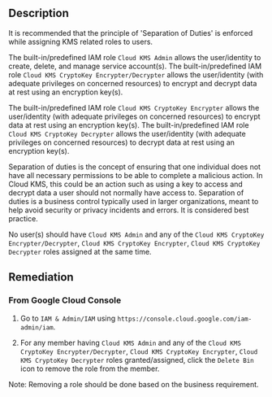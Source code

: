 ## Description

It is recommended that the principle of 'Separation of Duties' is enforced while assigning KMS related roles to users.

The built-in/predefined IAM role `Cloud KMS Admin` allows the user/identity to create, delete, and manage service account(s).
The built-in/predefined IAM role `Cloud KMS CryptoKey Encrypter/Decrypter` allows the user/identity (with adequate privileges on concerned resources) to encrypt and decrypt data at rest using an encryption key(s).

The built-in/predefined IAM role `Cloud KMS CryptoKey Encrypter` allows the user/identity (with adequate privileges on concerned resources) to encrypt data at rest using an encryption key(s).
The built-in/predefined IAM role `Cloud KMS CryptoKey Decrypter` allows the user/identity (with adequate privileges on concerned resources) to decrypt data at rest using an encryption key(s).

Separation of duties is the concept of ensuring that one individual does not have all necessary permissions to be able to complete a malicious action. In Cloud KMS, this could be an action such as using a key to access and decrypt data a user should not normally have access to. Separation of duties is a business control typically used in larger organizations, meant to help avoid security or privacy incidents and errors. It is considered best practice.

No user(s) should have `Cloud KMS Admin` and any of the `Cloud KMS CryptoKey Encrypter/Decrypter`, `Cloud KMS CryptoKey Encrypter`, `Cloud KMS CryptoKey Decrypter` roles assigned at the same time.

## Remediation

### From Google Cloud Console

1. Go to `IAM & Admin/IAM` using `https://console.cloud.google.com/iam-admin/iam`.

2. For any member having `Cloud KMS Admin` and any of the `Cloud KMS CryptoKey Encrypter/Decrypter`, `Cloud KMS CryptoKey Encrypter`, `Cloud KMS CryptoKey Decrypter` roles granted/assigned, click the `Delete Bin` icon to remove the role from the member.

Note: Removing a role should be done based on the business requirement.
